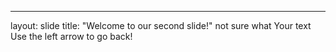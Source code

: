 
---
layout: slide
title: "Welcome to our second slide!"
not sure what
Your text
Use the left arrow to go back!
